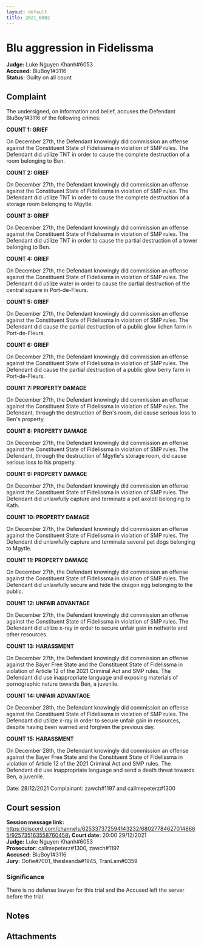 ```yaml
---
layout: default
title: 2021_0002
---
```

# Blu aggression in Fidelissma
**Judge:** Luke Nguyen Khanh#6053\
**Accused:** BluBoy1#3116\
**Status:** Guilty on all count

## Complaint
The undersigned, on information and belief, accuses the Defendant BluBoy1#3116 of the following crimes:

__COUNT 1: GRIEF__

On December 27th, the Defendant knowingly did commission an offense against the Constituent State of Fidelissma in violation of SMP rules. The Defendant did utilize TNT in order to cause the complete destruction of a room belonging to Ben.

__COUNT 2: GRIEF__

On December 27th, the Defendant knowingly did commission an offense against the Constituent State of Fidelissma in violation of SMP rules. The Defendant did utilize TNT in order to cause the complete destruction of a storage room belonging to Mgytle.

__COUNT 3: GRIEF__

On December 27th, the Defendant knowingly did commission an offense against the Constituent State of Fidelissma in violation of SMP rules. The Defendant did utilize TNT in order to cause the partial destruction of a tower belonging to Ben.

__COUNT 4: GRIEF__

On December 27th, the Defendant knowingly did commission an offense against the Constituent State of Fidelissma in violation of SMP rules. The Defendant did utilize water in order to cause the partial destruction of the central square in Port-de-Fleurs.

__COUNT 5: GRIEF__

On December 27th, the Defendant knowingly did commission an offense against the Constituent State of Fidelissma in violation of SMP rules. The Defendant did cause the partial destruction of a public glow lichen farm in Port-de-Fleurs.

__COUNT 6: GRIEF__

On December 27th, the Defendant knowingly did commission an offense against the Constituent State of Fidelissma in violation of SMP rules. The Defendant did cause the partial destruction of a public glow berry farm in Port-de-Fleurs.

__COUNT 7: PROPERTY DAMAGE__

On December 27th, the Defendant knowingly did commission an offense against the Constituent State of Fidelissma in violation of SMP rules. The Defendant, through the destruction of Ben's room, did cause serious loss to Ben's property.

__COUNT 8: PROPERTY DAMAGE__

On December 27th, the Defendant knowingly did commission an offense against the Constituent State of Fidelissma in violation of SMP rules. The Defendant, through the destruction of Mgytle's storage room, did cause serious loss to his property.

__COUNT 9: PROPERTY DAMAGE__

On December 27th, the Defendant knowingly did commission an offense against the Constituent State of Fidelissma in violation of SMP rules. The Defendant did unlawfully capture and terminate a pet axolotl belonging to Kath.

__COUNT 10: PROPERTY DAMAGE__

On December 27th, the Defendant knowingly did commission an offense against the Constituent State of Fidelissma in violation of SMP rules. The Defendant did unlawfully capture and terminate several pet dogs belonging to Mgytle.

__COUNT 11: PROPERTY DAMAGE__

On December 27th, the Defendant knowingly did commission an offense against the Constituent State of Fidelissma in violation of SMP rules. The Defendant did unlawfully secure and hide the dragon egg belonging to the public.

__COUNT 12: UNFAIR ADVANTAGE__

On December 27th, the Defendant knowingly did commission an offense against the Constituent State of Fidelissma in violation of SMP rules. The Defendant did utilize x-ray in order to secure unfair gain in netherite and other resources.

__COUNT 13: HARASSMENT__

On December 27th, the Defendant knowingly did commission an offense against the Bayer Free State and the Constituent State of Fidelissma in violation of Article 12 of the 2021 Criminal Act and SMP rules. The Defendant did use inappropriate language and exposing materials of pornographic nature towards Ben, a juvenile.

__COUNT 14: UNFAIR ADVANTAGE__

On December 28th, the Defendant knowingly did commission an offense against the Constituent State of Fidelissma in violation of SMP rules. The Defendant did utilize x-ray in order to secure unfair gain in resources, despite having been warned and forgiven the previous day.

__COUNT 15: HARASSMENT__

On December 28th, the Defendant knowingly did commission an offense against the Bayer Free State and the Constituent State of Fidelissma in violation of Article 12 of the 2021 Criminal Act and SMP rules. The Defendant did use inappropriate language and send a death threat towards Ben, a juvenile.

Date: 28/12/2021
Complainant: zawch#1197 and callmepeterz#1300

## Court session
**Session message link:** https://discord.com/channels/625337372594143232/680277846270148665/925735163558760458\
**Court date:** 20:00 29/12/2021\
**Judge:** Luke Nguyen Khanh#6053\
**Prosecutor:** callmepeterz#1300, zawch#1197\
**Accused:** BluBoy1#3116\
**Jury:** Oofie#7001, thesleanda#1945, TranLam#0359

### Significance
There is no defense lawyer for this trial and the Accused left the server before the trial.

## Notes

## Attachments
